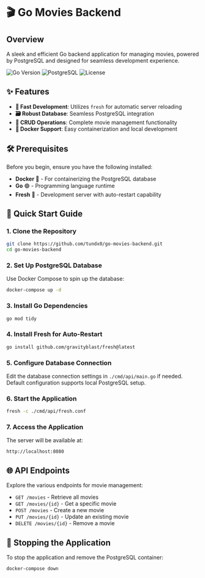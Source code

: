 # 🎬 Go Movies Backend

## Overview

A sleek and efficient Go backend application for managing movies, powered by PostgreSQL and designed for seamless development experience.

![Go Version](https://img.shields.io/badge/Go-1.20+-blue.svg)
![PostgreSQL](https://img.shields.io/badge/PostgreSQL-13+-green.svg)
![License](https://img.shields.io/badge/License-MIT-yellow.svg)

## ✨ Features

- **🚀 Fast Development**: Utilizes `fresh` for automatic server reloading
- **🗃️ Robust Database**: Seamless PostgreSQL integration
- **🔧 CRUD Operations**: Complete movie management functionality
- **🐳 Docker Support**: Easy containerization and local development

## 🛠 Prerequisites

Before you begin, ensure you have the following installed:

- **Docker** 🐳 - For containerizing the PostgreSQL database
- **Go** 🟢 - Programming language runtime
- **Fresh** 🔄 - Development server with auto-restart capability

## 🚦 Quick Start Guide

### 1. Clone the Repository

```bash
git clone https://github.com/tundx0/go-movies-backend.git
cd go-movies-backend
```

### 2. Set Up PostgreSQL Database

Use Docker Compose to spin up the database:

```bash
docker-compose up -d
```

### 3. Install Go Dependencies

```bash
go mod tidy
```

### 4. Install Fresh for Auto-Restart

```bash
go install github.com/gravityblast/fresh@latest
```

### 5. Configure Database Connection

Edit the database connection settings in `./cmd/api/main.go` if needed. Default configuration supports local PostgreSQL setup.

### 6. Start the Application

```bash
fresh -c ./cmd/api/fresh.conf
```

### 7. Access the Application

The server will be available at:
```
http://localhost:8080
```

## 🌐 API Endpoints

Explore the various endpoints for movie management:

- `GET /movies` - Retrieve all movies
- `GET /movies/{id}` - Get a specific movie
- `POST /movies` - Create a new movie
- `PUT /movies/{id}` - Update an existing movie
- `DELETE /movies/{id}` - Remove a movie

## 🛑 Stopping the Application

To stop the application and remove the PostgreSQL container:

```bash
docker-compose down
```
